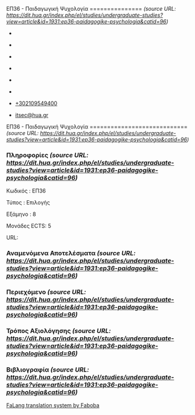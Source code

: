 ΕΠ36 - Παιδαγωγική Ψυχολογία
===============    *(source URL: https://dit.hua.gr/index.php/el/studies/undergraduate-studies?view=article&id=1931:ep36-paidagogike-psychologia&catid=96)*

*   [](https://www.facebook.com/ditharokopio)
*   [](https://www.youtube.com/channel/UCEHkYirpXF1nSLxDCrfDZ4A)
*   [](https://www.linkedin.com/company/77699385)
*   [](https://www.instagram.com/dithua)

*   [](https://dit.hua.gr/index.php/el/studies/undergraduate-studies)
*   [](https://dit.hua.gr/index.php/en/studies/undergraduate-studies)

*   [+302109549400](tel:+302109549400)
*   [itsec@hua.gr](mailto:itsec@hua.gr)

ΕΠ36 - Παιδαγωγική Ψυχολογία
============================  *(source URL: https://dit.hua.gr/index.php/el/studies/undergraduate-studies?view=article&id=1931:ep36-paidagogike-psychologia&catid=96)*

### Πληροφορίες  *(source URL: https://dit.hua.gr/index.php/el/studies/undergraduate-studies?view=article&id=1931:ep36-paidagogike-psychologia&catid=96)*

Κωδικός : ΕΠ36

Τύπος : Επιλογής

Εξάμηνο : 8

Μονάδες ECTS: 5

URL:[](https://dit.hua.gr/)

### Αναμενόμενα Αποτελέσματα  *(source URL: https://dit.hua.gr/index.php/el/studies/undergraduate-studies?view=article&id=1931:ep36-paidagogike-psychologia&catid=96)*

### Περιεχόμενο  *(source URL: https://dit.hua.gr/index.php/el/studies/undergraduate-studies?view=article&id=1931:ep36-paidagogike-psychologia&catid=96)*

### Τρόπος Αξιολόγησης  *(source URL: https://dit.hua.gr/index.php/el/studies/undergraduate-studies?view=article&id=1931:ep36-paidagogike-psychologia&catid=96)*

### Βιβλιογραφία  *(source URL: https://dit.hua.gr/index.php/el/studies/undergraduate-studies?view=article&id=1931:ep36-paidagogike-psychologia&catid=96)*

[FaLang translation system by Faboba](http://www.faboba.com/ "Faboba : Création de composantJoomla")

[](https://dit.hua.gr/index.php/el/studies/undergraduate-studies?view=article&id=1931:ep36-paidagogike-psychologia&catid=96#)
